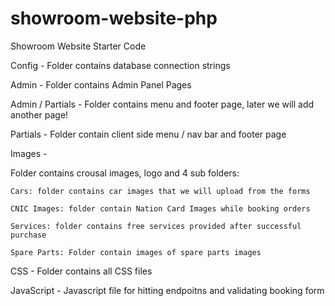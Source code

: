 # showroom-website-php
Showroom Website Starter Code

Config - 
  Folder contains database connection strings
  
Admin - 
  Folder contains Admin Panel Pages

Admin / Partials - 
  Folder contains menu and footer page, later we will add another page!
  
Partials - 
  Folder contain client side menu / nav bar and footer page
  
Images - 

  Folder contains crousal images, logo and 4 sub folders:
  
    Cars: folder contains car images that we will upload from the forms
    
    CNIC Images: folder contain Nation Card Images while booking orders
    
    Services: folder contains free services provided after successful purchase
    
    Spare Parts: Folder contain images of spare parts images
    
CSS - 
  Folder contains all CSS files
  
JavaScript - 
  Javascript file for hitting endpoitns and validating booking form

